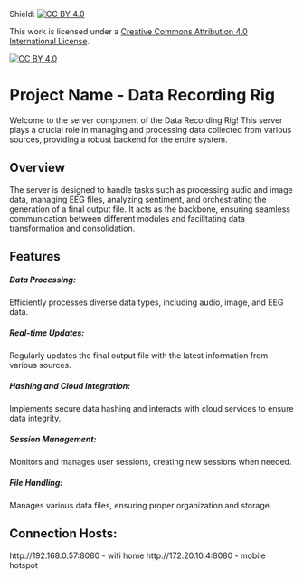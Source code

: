 Shield: [![CC BY 4.0][cc-by-shield]][cc-by]

This work is licensed under a
[Creative Commons Attribution 4.0 International License][cc-by].

[![CC BY 4.0][cc-by-image]][cc-by]

[cc-by]: http://creativecommons.org/licenses/by/4.0/
[cc-by-image]: https://i.creativecommons.org/l/by/4.0/88x31.png
[cc-by-shield]: https://img.shields.io/badge/License-CC%20BY%204.0-lightgrey.svg


<h1>Project Name - Data Recording Rig</h1>

Welcome to the server component of the Data Recording Rig! This server plays a crucial role in managing and processing data collected from various sources, providing a robust backend for the entire system.


<h2>Overview</h2>

The server is designed to handle tasks such as processing audio and image data, managing EEG files, analyzing sentiment, and orchestrating the generation of a final output file. It acts as the backbone, ensuring seamless communication between different modules and facilitating data transformation and consolidation.


<h2>Features</h2>

<h5>Data Processing:</h5> Efficiently processes diverse data types, including audio, image, and EEG data.
<h5>Real-time Updates:</h5> Regularly updates the final output file with the latest information from various sources.
<h5>Hashing and Cloud Integration:</h5> Implements secure data hashing and interacts with cloud services to ensure data integrity.
<h5>Session Management:</h5> Monitors and manages user sessions, creating new sessions when needed.
<h5>File Handling:</h5> Manages various data files, ensuring proper organization and storage.


<h2>Connection Hosts: </h2>
http://192.168.0.57:8080 - wifi home
http://172.20.10.4:8080 - mobile hotspot